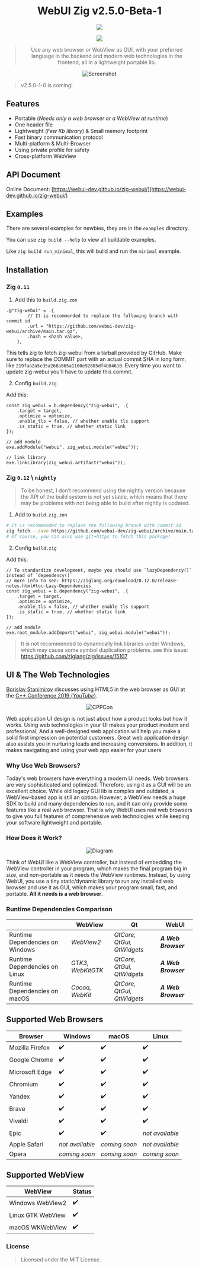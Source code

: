 <div align="center">

# WebUI Zig v2.5.0-Beta-1

<!-- [build-status]: https://img.shields.io/github/actions/workflow/status/webui-dev/go-webui/ci.yml?branch=main&style=for-the-badge&logo=V&labelColor=414868&logoColor=C0CAF5 -->

[last-commit]: https://img.shields.io/github/last-commit/webui-dev/zig-webui?style=for-the-badge&logo=github&logoColor=C0CAF5&labelColor=414868
<!-- [release-version]: https://img.shields.io/github/v/tag/webui-dev/go-webui?style=for-the-badge&logo=webtrees&logoColor=C0CAF5&labelColor=414868&color=7664C6 -->
[license]: https://img.shields.io/github/license/webui-dev/zig-webui?style=for-the-badge&logo=opensourcehardware&label=License&logoColor=C0CAF5&labelColor=414868&color=8c73cc

<!-- [![][build-status]](https://github.com/webui-dev/go-webui/actions?query=branch%3Amain) -->

[![][last-commit]](https://github.com/webui-dev/zig-webui/pulse)
<!-- [![][release-version]](https://github.com/webui-dev/go-webui/releases/latest) -->
[![][license]](https://github.com/webui-dev/zig-webui/blob/main/LICENSE)

> Use any web browser or WebView as GUI, with your preferred language in the backend and modern web technologies in the frontend, all in a lightweight portable lib.

![Screenshot](https://github.com/webui-dev/webui/assets/16948659/39c5b000-83eb-4779-a7ce-9769d3acf204)

</div>

> v2.5.0-1-0 is coming!

## Features

- Portable (*Needs only a web browser or a WebView at runtime*)
- One header file
- Lightweight (*Few Kb library*) & Small memory footprint
- Fast binary communication protocol
- Multi-platform & Multi-Browser
- Using private profile for safety
- Cross-platform WebView

## API Document

Online Document: [https://webui-dev.github.io/zig-webui/](https://webui-dev.github.io/zig-webui/)

## Examples

There are several examples for newbies, they are in the `examples` directory.

You can use `zig build --help` to view all buildable examples.

Like `zig build run_minimal`, this will build and run the `minimal` example.

## Installation

### Zig `0.11`

1. Add this to `build.zig.zon`

```zig
.@"zig-webui" = .{
        // It is recommended to replace the following branch with commit id
        .url = "https://github.com/webui-dev/zig-webui/archive/main.tar.gz",
        .hash = <hash value>,
    },
```

This tells zig to fetch zig-webui from a tarball provided by GitHub. Make sure to replace the COMMIT part with an actual commit SHA in long form, like `219faa2a5cd5a268a865a1100e92805df4b84610`. Every time you want to update zig-webui you'll have to update this commit.

2. Config `build.zig`

Add this:

```zig
const zig_webui = b.dependency("zig-webui", .{
    .target = target,
    .optimize = optimize,
    .enable_tls = false, // whether enable tls support
    .is_static = true, // whether static link
});

// add module
exe.addModule("webui", zig_webui.module("webui"));

// link library
exe.linkLibrary(zig_webui.artifact("webui"));
```

### Zig `0.12` \ `nightly`

> To be honest, I don’t recommend using the nightly version because the API of the build system is not yet stable, which means that there may be problems with not being able to build after nightly is updated.

1. Add to `build.zig.zon`

```sh
# It is recommended to replace the following branch with commit id
zig fetch --save https://github.com/webui-dev/zig-webui/archive/main.tar.gz
# Of course, you can also use git+https to fetch this package!
```

2. Config `build.zig`

Add this:

```zig
// To standardize development, maybe you should use `lazyDependency()` instead of `dependency()`
// more info to see: https://ziglang.org/download/0.12.0/release-notes.html#toc-Lazy-Dependencies
const zig_webui = b.dependency("zig-webui", .{
    .target = target,
    .optimize = optimize,
    .enable_tls = false, // whether enable tls support
    .is_static = true, // whether static link
});

// add module
exe.root_module.addImport("webui", zig_webui.module("webui"));
```

> It is not recommended to dynamically link libraries under Windows, which may cause some symbol duplication problems.
> see this issue: https://github.com/ziglang/zig/issues/15107

## UI & The Web Technologies

[Borislav Stanimirov](https://ibob.bg/) discusses using HTML5 in the web browser as GUI at the [C++ Conference 2019 (_YouTube_)](https://www.youtube.com/watch?v=bbbcZd4cuxg).

<!-- <div align="center">
  <a href="https://www.youtube.com/watch?v=bbbcZd4cuxg"><img src="https://img.youtube.com/vi/bbbcZd4cuxg/0.jpg" alt="Embrace Modern Technology: Using HTML 5 for GUI in C++ - Borislav Stanimirov - CppCon 2019"></a>
</div> -->

<div align="center">

![CPPCon](https://github.com/webui-dev/webui/assets/34311583/4e830caa-4ca0-44ff-825f-7cd6d94083c8)

</div>

Web application UI design is not just about how a product looks but how it works. Using web technologies in your UI makes your product modern and professional, And a well-designed web application will help you make a solid first impression on potential customers. Great web application design also assists you in nurturing leads and increasing conversions. In addition, it makes navigating and using your web app easier for your users.

### Why Use Web Browsers?

Today's web browsers have everything a modern UI needs. Web browsers are very sophisticated and optimized. Therefore, using it as a GUI will be an excellent choice. While old legacy GUI lib is complex and outdated, a WebView-based app is still an option. However, a WebView needs a huge SDK to build and many dependencies to run, and it can only provide some features like a real web browser. That is why WebUI uses real web browsers to give you full features of comprehensive web technologies while keeping your software lightweight and portable.

### How Does it Work?

<div align="center">

![Diagram](https://github.com/ttytm/webui/assets/34311583/dbde3573-3161-421e-925c-392a39f45ab3)

</div>

Think of WebUI like a WebView controller, but instead of embedding the WebView controller in your program, which makes the final program big in size, and non-portable as it needs the WebView runtimes. Instead, by using WebUI, you use a tiny static/dynamic library to run any installed web browser and use it as GUI, which makes your program small, fast, and portable. **All it needs is a web browser**.

### Runtime Dependencies Comparison

|                                 | WebView           | Qt                         | WebUI               |
| ------------------------------- | ----------------- | -------------------------- | ------------------- |
| Runtime Dependencies on Windows | _WebView2_        | _QtCore, QtGui, QtWidgets_ | **_A Web Browser_** |
| Runtime Dependencies on Linux   | _GTK3, WebKitGTK_ | _QtCore, QtGui, QtWidgets_ | **_A Web Browser_** |
| Runtime Dependencies on macOS   | _Cocoa, WebKit_   | _QtCore, QtGui, QtWidgets_ | **_A Web Browser_** |

## Supported Web Browsers

| Browser         | Windows         | macOS         | Linux           |
| --------------- | --------------- | ------------- | --------------- |
| Mozilla Firefox | ✔️              | ✔️            | ✔️              |
| Google Chrome   | ✔️              | ✔️            | ✔️              |
| Microsoft Edge  | ✔️              | ✔️            | ✔️              |
| Chromium        | ✔️              | ✔️            | ✔️              |
| Yandex          | ✔️              | ✔️            | ✔️              |
| Brave           | ✔️              | ✔️            | ✔️              |
| Vivaldi         | ✔️              | ✔️            | ✔️              |
| Epic            | ✔️              | ✔️            | _not available_ |
| Apple Safari    | _not available_ | _coming soon_ | _not available_ |
| Opera           | _coming soon_   | _coming soon_ | _coming soon_   |

## Supported WebView

| WebView         | Status         |
| --------------- | --------------- |
| Windows WebView2 | ✔️ |
| Linux GTK WebView   | ✔️ |
| macOS WKWebView  | ✔️ |

### License

> Licensed under the MIT License.
